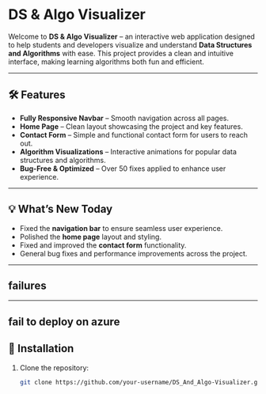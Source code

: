 # DS & Algo Visualizer

Welcome to **DS & Algo Visualizer** – an interactive web application designed to help students and developers visualize and understand **Data Structures and Algorithms** with ease. This project provides a clean and intuitive interface, making learning algorithms both fun and efficient.

---

## 🛠️ Features

- **Fully Responsive Navbar** – Smooth navigation across all pages.
- **Home Page** – Clean layout showcasing the project and key features.
- **Contact Form** – Simple and functional contact form for users to reach out.
- **Algorithm Visualizations** – Interactive animations for popular data structures and algorithms.
- **Bug-Free & Optimized** – Over 50 fixes applied to enhance user experience.

---

## 💡 What’s New Today

- Fixed the **navigation bar** to ensure seamless user experience.
- Polished the **home page** layout and styling.
- Fixed and improved the **contact form** functionality.
- General bug fixes and performance improvements across the project.

---
##   failures 
---
fail to deploy on azure
--
## 🚀 Installation

1. Clone the repository:  
   ```bash
   git clone https://github.com/your-username/DS_And_Algo-Visualizer.git
